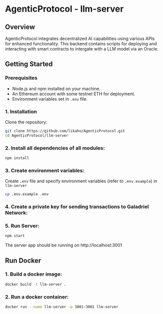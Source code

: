 # AgenticProtocol - llm-server

## Overview

AgenticProtocol integrates decentralized AI capabilities using various APIs for enhanced functionality. This backend contains scripts for deploying and interacting with smart contracts to intergate with a LLM model via an Oracle.

## Getting Started

### Prerequisites

- Node.js and npm installed on your machine.
- An Ethereum account with some testnet ETH for deployment.
- Environment variables set in `.env` file.

### 1. Installation

Clone the repository:

```bash
git clone https://github.com/likaho/AgenticProtocol.git
cd AgenticProtocol/llm-server
```

### 2. Install all dependencies of all modules:

```bash
npm install
```

### 3. Create environment variables:

Create `.env` file and specify environment variables (refer to `.env.example`) in `llm-server`

```bash
cp .env.example .env
```

### 4. Create a private key for sending transactions to Galadriel Network:


### 5. Run Server:

```bash
npm start
```

The server app should be running on http://localhost:3001


## Run Docker 
### 1. Build a docker image:

```bash
docker build -t llm-server .
```

### 2. Run a docker container:

```bash
docker run --name llm-server -p 3001:3001 llm-server
```